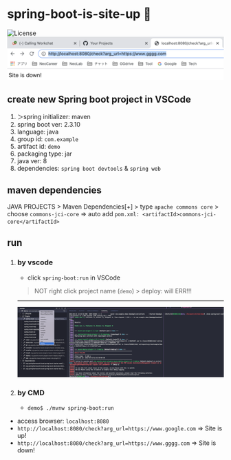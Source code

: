 # spring-boot-is-site-up 🐳

![License](https://img.shields.io/github/license/tquangdo/spring-boot-is-site-up?color=f05340)
![demo](screenshot/demo.png)

## create new Spring boot project in VSCode
1. ＞spring initializer: maven
2. spring boot ver: 2.3.10
3. language: java
4. group id: `com.example`
5. artifact id: `demo`
6. packaging type: jar
7. java ver: 8
8. dependencies: `spring boot devtools` & `spring web`

## maven dependencies
JAVA PROJECTS > Maven Dependencies[+] > type `apache commons core` > choose `commons-jci-core`
=> auto add `pom.xml: <artifactId>commons-jci-core</artifactId>`

## run
1. ### by vscode
    - click `spring-boot:run` in VSCode
    > NOT right click project name (`demo`) > deploy: will ERR!!!
    ---
    ![run_mvn](screenshot/run_mvn.png)
1. ### by CMD
    - `demo$ ./mvnw spring-boot:run`
- access browser: `localhost:8080`
- `http://localhost:8080/check?arg_url=https://www.google.com` => Site is up!
- `http://localhost:8080/check?arg_url=https://www.gggg.com` => Site is down!
